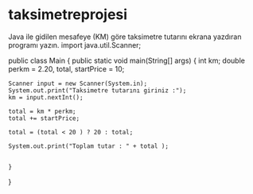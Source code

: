 # taksimetreprojesi
Java ile gidilen mesafeye (KM) göre taksimetre tutarını ekrana yazdıran programı yazın.
import java.util.Scanner;

public class Main {
    public static void main(String[] args) {
    int km;
    double perkm = 2.20, total, startPrice = 10;

    Scanner input = new Scanner(System.in);
    System.out.print("Taksimetre tutarını giriniz :");
    km = input.nextInt();

    total = km * perkm;
    total += startPrice;

    total = (total < 20 ) ? 20 : total;

    System.out.print("Toplam tutar : " + total );


    }
}
